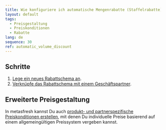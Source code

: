 ```yaml
---
title: Wie konfiguriere ich automatische Mengenrabatte (Staffelrabatte)?
layout: default
tags:
  - Preisgestaltung
  - Preiskonditionen
  - Rabatte
lang: de
sequence: 30
ref: automatic_volume_discount
---
```


## Schritte
1. [Lege ein neues Rabattschema an](Rabattschema_anlegen).
1. [Verknüpfe das Rabattschema mit einem Geschäftspartner](Rabattschema_mit_GP_verknuepfen).

## Erweiterte Preisgestaltung
In metasfresh kannst Du auch [produkt- und partnerspezifische Preiskonditionen erstellen](Produkt_und_partnerspezifische_Preise), mit denen Du individuelle Preise basierend auf einem allgemeingültigen Preissystem vergeben kannst.
